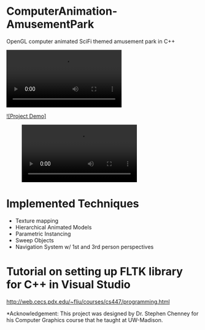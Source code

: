 # ComputerAnimation-AmusementPark
OpenGL computer animated SciFi themed amusement park in C++

![Demo](https://github.com/mpc6/mpc6.github.io/blob/master/FutureWorld_AmusementPark-video.mp4)

[![Project Demo]](https://youtu.be/ngKep9XJIhQ)

<figure class="video_conttainer">
  <video controls="true" allowfullscreen"true">
  <source src="https://github.com/mpc6/mpc6.github.io/blob/master/FutureWorld_AmusementPark-video.mp4" type="video/mp4">
  </video>
</figure>

# Implemented Techniques
- Texture mapping
- Hierarchical Animated Models
- Parametric Instancing
- Sweep Objects
- Navigation System w/ 1st and 3rd person perspectives

# Tutorial on setting up FLTK library for C++ in Visual Studio
http://web.cecs.pdx.edu/~fliu/courses/cs447/programming.html

*Acknowledgement: This project was designed by Dr. Stephen Chenney for his Computer Graphics course that he taught at UW-Madison.
